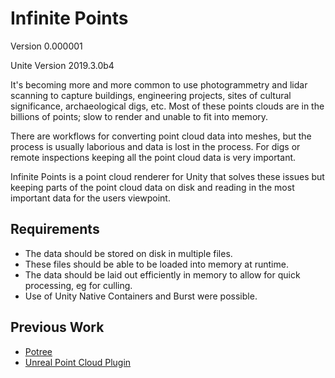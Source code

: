 # Infinite Points

Version 0.000001

Unite Version 2019.3.0b4

It's becoming more and more common to use photogrammetry and lidar scanning to capture buildings, engineering projects, sites of cultural significance, archaeological digs, etc. Most of these points clouds are in the billions of points; slow to render and unable to fit into memory.

There are workflows for converting point cloud data into meshes, but the process is usually laborious and data is lost in the process. For digs or remote inspections keeping all the point cloud data is very important.

Infinite Points is a point cloud renderer for Unity that solves these issues but keeping parts of the point cloud data on disk and reading in the most important data for the users viewpoint.

## Requirements

* The data should be stored on disk in multiple files.
* These files should be able to be loaded into memory at runtime.
* The data should be laid out efficiently in memory to allow for quick processing, eg for culling.
* Use of Unity Native Containers and Burst were possible.

## Previous Work

* [Potree](http://www.potree.org/)
* [Unreal Point Cloud Plugin](https://pointcloudplugin.com/)
